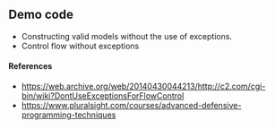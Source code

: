## Demo code
* Constructing valid models without the use of exceptions.
* Control flow without exceptions


#### References
* https://web.archive.org/web/20140430044213/http://c2.com/cgi-bin/wiki?DontUseExceptionsForFlowControl
* https://www.pluralsight.com/courses/advanced-defensive-programming-techniques
